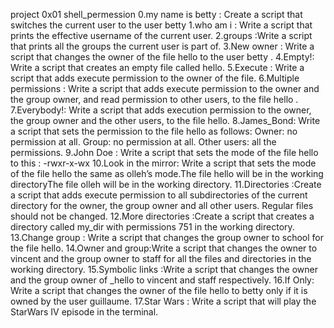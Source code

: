 project 0x01 shell_permession
0.my name is betty : Create a script that switches the current user to the user betty 
1.who am i : Write a script that prints the effective username of the current user.
2.groups :Write a script that prints all the groups the current user is part of.
3.New owner : Write a script that changes the owner of the file hello to the user betty .
4.Empty!: Write a script that creates an empty file called hello.
5.Execute : Write a script that adds execute permission to the owner of the file.
6.Multiple permissions : Write a script that adds execute permission to the owner and the group owner, and read permission to other users, to the file hello .
7.Everybody!: Write a script that adds execution permission to the owner, the group owner and the other users, to the file hello.
8.James_Bond: Write a script that sets the permission to the file hello as follows: Owner: no permission at all. Group: no permission at all. Other users: all the permissions.
9.John Doe : Write a script that sets the mode of the file hello to this : -rwxr-x-wx
10.Look in the mirror: Write a script that sets the mode of the file hello the same as olleh’s mode.The file hello will be in the working directoryThe file olleh will be in the working directory.
11.Directories :Create a script that adds execute permission to all subdirectories of the current directory for the owner, the group owner and all other users. Regular files should not be changed.
12.More directories :Create a script that creates a directory called my_dir with permissions 751 in the working directory.
13.Change group : Write a script that changes the group owner to school for the file hello.
14.Owner and group:Write a script that changes the owner to vincent and the group owner to staff for all the files and directories in the working directory.
15.Symbolic links :Write a script that changes the owner and the group owner of _hello to vincent and staff respectively.
16.If Only: Write a script that changes the owner of the file hello to betty only if it is owned by the user guillaume.
17.Star Wars : Write a script that will play the StarWars IV episode in the terminal.
